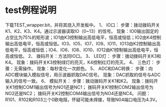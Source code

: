# test例程说明
下载TEST_wrapper.bit，并将其烧入开发板中。
1、	IO口：
步骤：拨动拨码开关K1、K2、K3、K4。通过示波器读取IO（0~13）的信号。
现象：IO0输出固定的占空比为75%的矩形波；IO1由K3控制输出高低电平，恒高或恒低；IO2由K4控制输出高低电平，恒高或恒低。IO3、IO5、IO7、IO9、IO11、IO13由K2控制输出高低电平，恒高或恒低；IO4、IO6、IO8、IO10、IO12由K1控制输出高低电平，恒高或恒低。
2、	拨码开关：方法同IO口。
3、	LED灯：
步骤：拨动拨码开关K3和K4。
现象：拨码开关K3控制绿灯的亮灭，K4控制红灯的亮灭。
4、	三色灯：
步骤：无需操作。
现象：每秒变化一次颜色。
5、	ADC和DAC转换：
步骤：向ADC模块输入模拟信号，用示波器抓取DAC信号。
现象：DAC抓取的信号与ADC输入的信号一致。
6、	模拟开关：
步骤：拨动拨码开关K1和K2。
现象：拨码开关K1控制COM1输出信号为NO1还是NC1；
      拨码开关K1控制COM2输出信号为NO2还是NC2；
      拨码开关K2控制COM4输出信号为NO4还是NC4。
问题：R101、R102和R103三个0欧电阻，怀疑可能未焊接，导致N04端口电压为4.3V。
